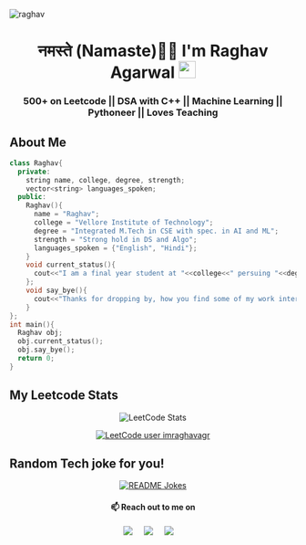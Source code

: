 ![raghav](https://user-images.githubusercontent.com/52325383/159206320-eed93e7c-d6a1-41af-b465-b6dec356159e.gif)
<h1 align="center"> नमस्ते (Namaste)🙏🏻 I'm  Raghav Agarwal  <img src="https://emojis.slackmojis.com/emojis/images/1531849430/4246/blob-sunglasses.gif?1531849430" width="30"/></h1>
<h3 align="center">500+ on Leetcode || DSA with C++ || Machine Learning || Pythoneer || Loves Teaching</h3>

<h2>About Me</h2>

```c++
class Raghav{
  private:
    string name, college, degree, strength;
    vector<string> languages_spoken;
  public:
    Raghav(){
      name = "Raghav";
      college = "Vellore Institute of Technology";
      degree = "Integrated M.Tech in CSE with spec. in AI and ML";
      strength = "Strong hold in DS and Algo";
      languages_spoken = {"English", "Hindi"};
    }
    void current_status(){
      cout<<"I am a final year student at "<<college<<" persuing "<<degree<<endl;
    };
    void say_bye(){
      cout<<"Thanks for dropping by, how you find some of my work interesting."<<endl;
    }
};
int main(){
  Raghav obj;
  obj.current_status();
  obj.say_bye();
  return 0;
}
```
<div align="center">
<h2 align="left">My Leetcode Stats</h2>

![LeetCode Stats](https://leetcode.card.workers.dev/imraghavagr?cache=0?theme=dark&font=source_code_pro&extension=activity)

[![LeetCode user imraghavagr](https://img.shields.io/badge/dynamic/json?style=for-the-badge&labelColor=black&color=%23ffa116&label=Ranking&query=ranking&url=https%3A%2F%2Fbadge.xyli.tech/%2Fapi%2Fusers%2Fimraghavagr&logo=leetcode&logoColor=yellow)](https://leetcode.com/imraghavagr/)
</div>


<h2>Random Tech joke for you!</h2>
<div align="center">  
<a href="https://readme-jokes.vercel.app"><img align="center" src="https://readme-jokes.vercel.app/api?bgColor=%23073b4c&textColor=%2306d6a0&aColor=%2306d6a0&borderColor=%2306d6a0" alt="README Jokes"></a>


<h4 align="center">📫 Reach out to me on</h4>
  <p align="center">
    <a target="_blank" href="https://www.linkedin.com/in/imraghavagr"><img src="https://img.shields.io/badge/linkedin-%230077B5.svg?&style=for-the-badge&logo=linkedin&logoColor=white" /></a>&nbsp;&nbsp;&nbsp;&nbsp;
    <a target="_blank" href="https://twitter.com/imraghavagr"><img src="https://img.shields.io/badge/twitter-%231DA1F2.svg?&style=for-the-badge&logo=twitter&logoColor=white" /></a>&nbsp;&nbsp;&nbsp;&nbsp;
    <a href="mailto:imraghavagr@gmail.com?subject=Hello%Raghav,%20From%20Github"><img src="https://img.shields.io/badge/gmail-%23D14836.svg?&style=for-the-badge&logo=gmail&logoColor=white" /></a>&nbsp;&nbsp;&nbsp;&nbsp;
  </p>
